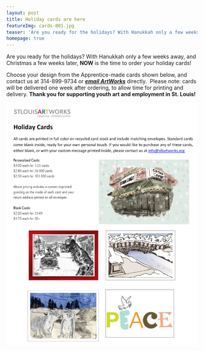 ```yaml
---
layout: post
title: Holiday cards are here
featureImg: cards-001.jpg
teaser: 'Are you ready for the holidays? With Hanukkah only a few weeks away, and Christmas a few weeks later, **NOW** is the time to order your holiday cards!'
homepage: true
---
```

Are you ready for the holidays? With Hanukkah only a few weeks away, and Christmas a few weeks later, **NOW** is the time to order your holiday cards!

Choose your design from the Apprentice-made cards shown below, and contact us at 314-899-9734 or [***email ArtWorks***](javascript:void(location.href='mailto:'+String.fromCharCode(118,105,99,107,105,64,115,116,108,97,114,116,119,111,114,107,115,46,111,114,103)+'?subject=2015%20Holiday%20Card%20Order!&amp;body=I%20would%20like%20to%20place%20an%20order%20for%20ArtWorks%20Holiday%20Cards!%0A%0APlease%20note%3A%20cards%20must%20be%20paid%20in%20full%20before%20order%20is%20sent%20to%20printer.%20Please%20call%20our%20office%20at%20(314)%20899-9734%20to%20pay%20by%20phone.%20Thank%20you!%0A%0AStyle%2FDesign%3A%20%0A%0APersonalized%20cards%20or%20Blank%20Cards%3F%0A%0AIf%20Personalized%2C%20please%20include%20the%20custom%20message%20you%20would%20like%20printed%20inside%20each%20card%3A%0A%0AQuantity%3A%0A%0AName%3A%20%0A%0APhone%20number%3A%0A%0AAddress%3A')) directly. &nbsp;Please note: cards will be delivered one week after ordering, to allow time for printing and delivery. **Thank you for supporting youth art and employment in St. Louis!**

[![](/uploads/versions/holiday-cards-2015---x----2078-2639x---.jpg)](javascript:void(location.href='mailto:'+String.fromCharCode(118,105,99,107,105,64,115,116,108,97,114,116,119,111,114,107,115,46,111,114,103)+'?subject=2015%20Holiday%20Card%20Order!&amp;body=I%20would%20like%20to%20place%20an%20order%20for%20ArtWorks%20Holiday%20Cards!%0A%0APlease%20note%3A%20cards%20must%20be%20paid%20in%20full%20before%20order%20is%20sent%20to%20printer.%20Please%20call%20our%20office%20at%20(314)%20899-9734%20to%20pay%20by%20phone.%20Thank%20you!%0A%0AStyle%2FDesign%3A%20%0A%0APersonalized%20cards%20or%20Blank%20Cards%3F%0A%0AIf%20Personalized%2C%20please%20include%20the%20custom%20message%20you%20would%20like%20printed%20inside%20each%20card%3A%0A%0AQuantity%3A%0A%0AName%3A%20%0A%0APhone%20number%3A%0A%0AAddress%3A'))